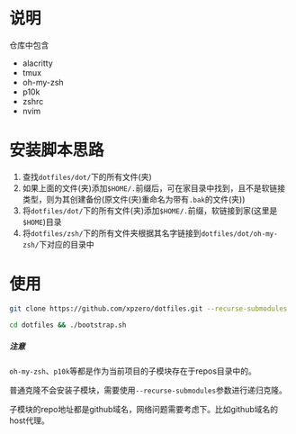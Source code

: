 # 说明
仓库中包含
- alacritty
- tmux
- oh-my-zsh
- p10k
- zshrc
- nvim

# 安装脚本思路

1. 查找`dotfiles/dot/`下的所有文件(夹)
2. 如果上面的文件(夹)添加`$HOME/.`前缀后，可在家目录中找到，且不是软链接类型，则为其创建备份(原文件(夹)重命名为带有`.bak`的文件(夹))
3. 将`dotfiles/dot/`下的所有文件(夹)添加`$HOME/.`前缀，软链接到家(这里是`$HOME`)目录
4. 将`dotfiles/zsh/`下的所有文件夹根据其名字链接到`dotfiles/dot/oh-my-zsh/`下对应的目录中

# 使用

```sh
git clone https://github.com/xpzero/dotfiles.git --recurse-submodules

cd dotfiles && ./bootstrap.sh
```

##### 注意

`oh-my-zsh`、`p10k`等都是作为当前项目的子模块存在于repos目录中的。

普通克隆不会安装子模块，需要使用`--recurse-submodules`参数进行递归克隆。

子模块的repo地址都是github域名，网络问题需要考虑下。比如github域名的host代理。
